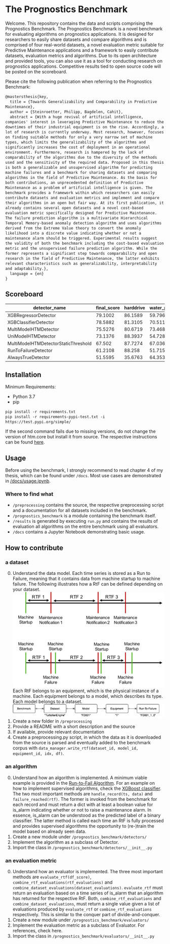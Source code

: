 # The Prognostics Benchmark
Welcome. This repository contains the data and scripts comprising the Prognostics Benchmark. 
The Prognostics Benchmark is a novel benchmark for evaluating algorithms on prognostics applications. 
It is designed for researchers to easily share datasets and compare algorithms and is comprised of four real-world datasets, a novel evaluation metric suitable for Predictive Maintenance applications and a framework to easily contribute datasets, evaluation metrics and algorithms.
Due to its open architecture and provided tools, you can also use it as a tool for conducting research on prognostics applications.
Competitive results tied to open source code will be posted on the scoreboard.

Please cite the following publication when referring to the Prognostics Benchmark:
```
@mastersthesis{key,
  title = {Towards Generalizability and Comparability in Predictive Maintenance},
  author = {Steinroetter, Philipp, Bagdelen, Cahit},
  abstract = {With a huge revival of artificial intelligence, companies' interest in leveraging Predictive Maintenance to reduce the downtimes of their industrial equipment is on the rise. Accordingly, a lot of research is currently underway. Most research, however, focuses on finding suitable methods for only a very narrow set of machine types, which limits the generalizability of the algorithms and significantly increases the cost of deployment in an operational environment. Furthermore, research is hampered by the lack of comparability of the algorithms due to the diversity of the methods used and the sensitivity of the required data. Proposed in this thesis is both a generalizable and unsupervised algorithm for predicting machine failures and a benchmark for sharing datasets and comparing algorithms in the field of Predictive Maintenance. As the basis for both contributions, an unprecedented definition of Predictive Maintenance as a problem of artificial intelligence is given. The benchmark provides a framework within which researchers can easily contribute datasets and evaluation metrics and implement and compare their algorithms in an open but fair way. At its first publication, it already contains several open datasets and a novel cost-based evaluation metric specifically designed for Predictive Maintenance. The failure prediction algorithm is a multivariate Hierarchical Temporal Memory-based anomaly detection algorithm and uses algorithms derived from the Extreme Value theory to convert the anomaly likelihood into a discrete value indicating whether or not a maintenance alarm should be triggered. Experimental results suggest the validity of both the benchmark including the cost-based evaluation metric and the unsupervised failure prediction algorithm. While the former represents a significant step towards comparability and open research in the field of Predictive Maintenance, the latter exhibits relevant characteristics such as generalizability, interpretability and adaptability.},
  language = {en}
}
```

## Scoreboard
| detector_name                        | final_score | harddrive | water_pump | turbofan_engine | production_plant | max_processing_time_ms | avg_processing_time_ms |
|--------------------------------------|-------------|-----------|------------|-----------------|------------------|------------------------|------------------------|
| XGBRegressorDetector                 | 79.1002     | 86.1589   | 59.796     | 97.7395         | 72.7065          | 905.744                | 17.389865              |
| XGBClassifierDetector                | 78.5882     | 81.3105   | 70.5113    | 97.6755         | 64.8555          | 764.415                | 17.129426              |
| MultiModelHTMDetector                | 75.5276     | 80.6719   | 73.4685    | 70.6425         | 77.3275          | 169225.29              | 96.244571              |
| UniModelHTMDetector                  | 73.1376     | 88.3937   | 54.7285    | 71.9899         | 77.4383          | 303459.05              | 74.3737                |
| MultiModelHTMDetectorStaticThreshold | 67.502      | 87.7274   | 67.0368    | 61.6066         | 53.6373          | 61790.065              | 57.70823               |
| RunToFailureDetector                 | 61.2108     | 88.258    | 51.715     | 52.5717         | 52.2983          | 0.657                  | 0.001503               |
| AlwaysTrueDetector                   | 51.5595     | 35.6763   | 64.3532    | 52.5712         | 53.6373          | 0.399                  | 0.001512               |

## Installation
Minimum Requirements:
+ Python 3.7
+ pip
```
pip install -r requirements.txt
pip install -r requirements-pypi-test.txt -i https://test.pypi.org/simple/
```
If the second command fails due to missing versions, do not change the version of htm.core but install it from source. The respective instructions can be found [here](https://github.com/htm-community/htm.core]).

## Usage
Before using the benchmark, I strongly recommend to read chapter 4 of my thesis, which can be found under `/docs`.
Most use cases are demonstrated in [/docs/usage.ipynb](./docs/usage.ipynb).

### Where to find what
+ `/preprocessing` contains the source, the respective preprocessing script and a documentation for all datasets included in the benchmark.
+ `/prognostics_benchmark` is a module containing the benchmark itself.
+ `/results` is generated by executing `run.py` and contains the results of evaluation all algorithms on the entire benchmark using all evaluators.
+ `/docs` contains a Jupyter Notebook demonstrating basic usage.

## How to contribute
### a dataset
0. Understand the data model. Each time series is stored as a Run to Failure, meaning that it contains data from machine startup to machine failure. The following illustrates how a RtF can be defined depending on your dataset.
![Different definitions of a failure](./docs/rtf.jpg "Different definitions of a failure")
Each RtF belongs to an equipment, which is the physical instance of a machine. Each equipment belongs to a model, which describes its type. Each model belongs to a dataset. 
![ER diagram of the Benchmark](./docs/benchmark-er.png "Benchmark Data Model")
1. Create a new folder in `/preprocessing`
2. Provide a README with a short description and the source
3. If available, provide relevant documentation
4. Create a preprocessing.py script, in which the data as it is downloaded from the source is parsed and eventually added to the benchmark corpus with `data_manager.write_rtf(dataset_id, model_id, equipment_id, idx, df)`.
### an algorithm
0. Understand how an algorithm is implemented. A minimum viable example is provided in the [Run-to-Fail Algorithm](./prognostics_benchmark/detectors/rtf/rtf_detector.py). For an example on how to implement supervised algorithms, check the [XGBoost classifier](./prognostics_benchmark/detectors/xgb_classifier/xgb_classifier_detector.py). The two most important methods are `handle_record(ts, data)` and `failure_reached(rtf)`. The former is invoked from the benchmark for each record and must return a dict with at least a boolean value for is_alarm indicating whether or not to raise a maintenance alarm. In essence, is_alarm can be understood as the predicted label of a binary classifier. The latter method is called each time an RtF is fully processed and provides supervised algorithms the opportunity to (re-)train the model based on already seen data.    
1. Create a new module under `/prognostics_benchmark/detectors/`
2. Implement the algorithm as a subclass of Detector. 
3. Import the class in `/prognostics_benchmark/detectors/__init__.py`
### an evaluation metric
0. Understand how an evaluator is implemented. The three most important methods are `evaluate_rtf(df_score)`, `combine_rtf_evaluations(rtf_evaluations)` and `combine_dataset_evaluations(dataset_evaluations)`. `evaluate_rtf` must return an evaluation based on a time series of is_alarm that an algorithm has returned for the respective RtF. Both, `combine_rtf_evaluations` and `combine_dataset_evaluations`, must return a single value given a list of evaluations produced by `evaluate_rtf` or `combine_rtf_evaluations` respectively. This is similar to the conquer part of divide-and-conquer.
1. Create a new module under `/prognostics_benchmark/evaluators/`
2. Implement the evaluation metric as a subclass of Evaluator. For references, check here.
3. Import the class in `/prognostics_benchmark/evaluators/__init__.py`